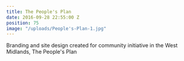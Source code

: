 ```yaml
---
title: The People's Plan
date: 2016-09-28 22:55:00 Z
position: 75
image: "/uploads/People's-Plan-1.jpg"
---
```


Branding and site design created for community initiative in the West Midlands, The People's Plan